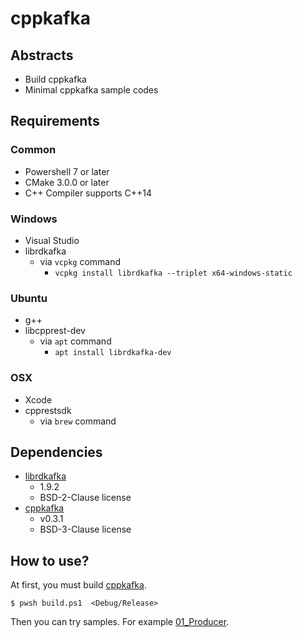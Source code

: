 # cppkafka

## Abstracts

* Build cppkafka
* Minimal cppkafka sample codes

## Requirements

### Common

* Powershell 7 or later
* CMake 3.0.0 or later
* C++ Compiler supports C++14

### Windows

* Visual Studio
* librdkafka
  * via `vcpkg` command
    * `vcpkg install librdkafka --triplet x64-windows-static`

### Ubuntu

* g++
* libcpprest-dev
  * via `apt` command
    * `apt install librdkafka-dev`

### OSX

* Xcode
* cpprestsdk
  * via `brew` command

## Dependencies

* [librdkafka](https://github.com/confluentinc/librdkafka)
  * 1.9.2
  * BSD-2-Clause license
* [cppkafka](https://github.com/mfontanini/cppkafka)
  * v0.3.1
  * BSD-3-Clause license

## How to use?

At first, you must build [cppkafka](https://github.com/aws/aws-sdk-cpp).

````shell
$ pwsh build.ps1  <Debug/Release>
````

Then you can try samples. For example [01_Producer](./01_Producer).